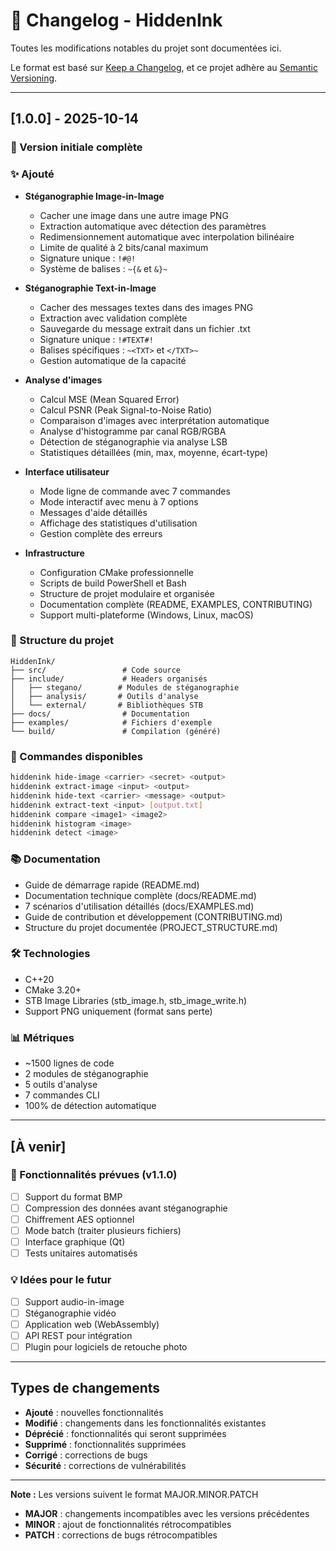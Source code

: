 # 📝 Changelog - HiddenInk

Toutes les modifications notables du projet sont documentées ici.

Le format est basé sur [Keep a Changelog](https://keepachangelog.com/fr/1.0.0/),
et ce projet adhère au [Semantic Versioning](https://semver.org/lang/fr/).

---

## [1.0.0] - 2025-10-14

### 🎉 Version initiale complète

### ✨ Ajouté
- **Stéganographie Image-in-Image**
  - Cacher une image dans une autre image PNG
  - Extraction automatique avec détection des paramètres
  - Redimensionnement automatique avec interpolation bilinéaire
  - Limite de qualité à 2 bits/canal maximum
  - Signature unique : `!#@!`
  - Système de balises : `~{&` et `&}~`

- **Stéganographie Text-in-Image**
  - Cacher des messages textes dans des images PNG
  - Extraction avec validation complète
  - Sauvegarde du message extrait dans un fichier .txt
  - Signature unique : `!#TEXT#!`
  - Balises spécifiques : `~<TXT>` et `</TXT>~`
  - Gestion automatique de la capacité

- **Analyse d'images**
  - Calcul MSE (Mean Squared Error)
  - Calcul PSNR (Peak Signal-to-Noise Ratio)
  - Comparaison d'images avec interprétation automatique
  - Analyse d'histogramme par canal RGB/RGBA
  - Détection de stéganographie via analyse LSB
  - Statistiques détaillées (min, max, moyenne, écart-type)

- **Interface utilisateur**
  - Mode ligne de commande avec 7 commandes
  - Mode interactif avec menu à 7 options
  - Messages d'aide détaillés
  - Affichage des statistiques d'utilisation
  - Gestion complète des erreurs

- **Infrastructure**
  - Configuration CMake professionnelle
  - Scripts de build PowerShell et Bash
  - Structure de projet modulaire et organisée
  - Documentation complète (README, EXAMPLES, CONTRIBUTING)
  - Support multi-plateforme (Windows, Linux, macOS)

### 📁 Structure du projet
```
HiddenInk/
├── src/                 # Code source
├── include/             # Headers organisés
│   ├── stegano/        # Modules de stéganographie
│   ├── analysis/       # Outils d'analyse
│   └── external/       # Bibliothèques STB
├── docs/                # Documentation
├── examples/            # Fichiers d'exemple
└── build/               # Compilation (généré)
```

### 🔧 Commandes disponibles
```bash
hiddenink hide-image <carrier> <secret> <output>
hiddenink extract-image <input> <output>
hiddenink hide-text <carrier> <message> <output>
hiddenink extract-text <input> [output.txt]
hiddenink compare <image1> <image2>
hiddenink histogram <image>
hiddenink detect <image>
```

### 📚 Documentation
- Guide de démarrage rapide (README.md)
- Documentation technique complète (docs/README.md)
- 7 scénarios d'utilisation détaillés (docs/EXAMPLES.md)
- Guide de contribution et développement (CONTRIBUTING.md)
- Structure du projet documentée (PROJECT_STRUCTURE.md)

### 🛠️ Technologies
- C++20
- CMake 3.20+
- STB Image Libraries (stb_image.h, stb_image_write.h)
- Support PNG uniquement (format sans perte)

### 📊 Métriques
- ~1500 lignes de code
- 2 modules de stéganographie
- 5 outils d'analyse
- 7 commandes CLI
- 100% de détection automatique

---

## [À venir]

### 🚀 Fonctionnalités prévues (v1.1.0)
- [ ] Support du format BMP
- [ ] Compression des données avant stéganographie
- [ ] Chiffrement AES optionnel
- [ ] Mode batch (traiter plusieurs fichiers)
- [ ] Interface graphique (Qt)
- [ ] Tests unitaires automatisés

### 💡 Idées pour le futur
- [ ] Support audio-in-image
- [ ] Stéganographie vidéo
- [ ] Application web (WebAssembly)
- [ ] API REST pour intégration
- [ ] Plugin pour logiciels de retouche photo

---

## Types de changements

- **Ajouté** : nouvelles fonctionnalités
- **Modifié** : changements dans les fonctionnalités existantes
- **Déprécié** : fonctionnalités qui seront supprimées
- **Supprimé** : fonctionnalités supprimées
- **Corrigé** : corrections de bugs
- **Sécurité** : corrections de vulnérabilités

---

**Note :** Les versions suivent le format MAJOR.MINOR.PATCH
- **MAJOR** : changements incompatibles avec les versions précédentes
- **MINOR** : ajout de fonctionnalités rétrocompatibles
- **PATCH** : corrections de bugs rétrocompatibles
